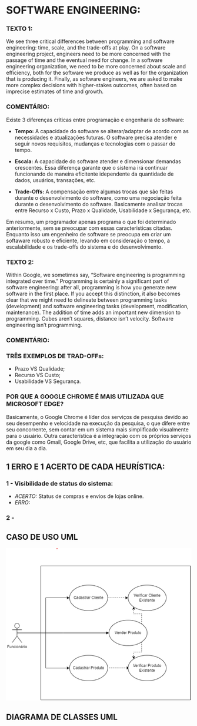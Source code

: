 # SOFTWARE ENGINEERING:

### TEXTO 1:
We see three critical differences between programming and software engineering: time, scale, and the trade-offs at play. On a software engineering project, engineers need to be more concerned with the passage of time and the eventual need for change. In a software engineering organization, we need to be more concerned about scale and efficiency, both for the software we produce as well as for the organization that is producing it. Finally, as software engineers, we are asked to make more complex decisions with higher-stakes outcomes, often based on imprecise estimates of time and growth.

### COMENTÁRIO:
Existe 3 diferenças críticas entre programação e engenharia de software:
- <b>Tempo:</b> A capacidade do software se alterar/adaptar de acordo com as necessidades e atualizações futuras. O software precisa atender e seguir novos requisitos, mudanças e tecnologias com o passar do tempo.

- <b>Escala:</b> A capacidade do software atender e dimensionar demandas crescentes. Essa diferença garante que o sistema irá continuar funcionando de maneira eficitente idependente da quantidade de dados, usuários, transações, etc.

- <b>Trade-Offs:</b> A compensação entre algumas trocas que são feitas durante o desenvolvimento do software, como uma negociação feita durante o desenvolvimento do software. Basicamente analisar trocas entre Recurso x Custo, Prazo x Qualidade, Usabilidade x Segurança, etc.

Em resumo, um programador apenas programa o que foi determinado anteriormente, sem se preocupar com essas caracteristicas citadas. Enquanto isso um engenheiro de software se preocupa em criar um softaware robusto e eficiente, levando em consideração o tempo, a escalabilidade e os trade-offs do sistema e do desenvolvimento.

### TEXTO 2:
Within Google, we sometimes say, “Software engineering is programming integrated over time.” Programming is certainly a significant part of software engineering: after all, programming is how you generate new software in the first place. If you accept this distinction, it also becomes clear that we might need to delineate between programming tasks (development) and software engineering tasks (development, modification, maintenance). The addition of time adds an important new dimension to programming. Cubes aren’t squares, distance isn’t velocity. Software engineering isn’t programming.

### COMENTÁRIO:

### TRÊS EXEMPLOS DE TRAD-OFFs:
- Prazo VS Qualidade;
- Recurso VS Custo;
- Usabilidade VS Segurança.

### POR QUE A GOOGLE CHROME É MAIS UTILIZADA QUE MICROSOFT EDGE?
Basicamente, o Google Chrome é líder dos serviços de pesquisa devido ao seu desempenho e velocidade na execução da pesquisa, o que difere entre seu concorrente, sem contar em um sistema mais simplificado visualmente para o usuário. Outra característica é a integração com os próprios serviços da google como Gmail, Google Drive, etc, que facilita a utilização do usuário em seu dia a dia.

## 1 ERRO E 1 ACERTO DE CADA HEURÍSTICA:
### 1 - Visibilidade de status do sistema:
  - *ACERTO:* Status de compras e envios de lojas online.
  - *ERRO:* 

### 2 - 


## CASO DE USO UML
![image](https://github.com/PedroBozzano/Bertoti/blob/main/engenhariaSW/Caso%20de%20Uso%20Loja.png)

## DIAGRAMA DE CLASSES UML

